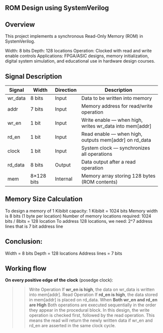 ROM Design using SystemVerilog
------------------------------
Overview
--------------
This project implements a synchronous Read-Only Memory (ROM) in SystemVerilog.

Width: 8 bits
Depth: 128 locations
Operation: Clocked with read and write enable controls
Applications: FPGA/ASIC designs, memory initialization, digital system simulation, and educational use in hardware design courses.

Signal Description
--------------------
| Signal   |   Width    |   Direction   | Description                                                 |
| -------- | ---------- | ------------- | ----------------------------------------------------------- |
| wr_data  | 8 bits     | Input         | Data to be written into memory                              |
| addr     | 7 bits     | Input         | Memory address for read/write operation                     |
| wr_en    | 1 bit      | Input         | Write enable — when high, writes wr_data into mem[addr]     |
| rd_en    | 1 bit      | Input         | Read enable — when high, outputs mem[addr] on rd_data       |
| clock    | 1 bit      | Input         | System clock — synchronizes all operations                  |
| rd_data  | 8 bits     | Output        | Data output after a read operation                          |
| mem      | 8×128 bits | Internal      | Memory array storing 128 bytes (ROM contents)               |

Memory Size Calculation
-------------------------
To design a memory of 1 Kibibit capacity:
1 Kibibit = 1024 bits
Memory width is 8 bits (1 byte per location)
Number of memory locations required: 1024 bits / 8bits = 128 location
To address 128 locations, we need: 2^7 address lines that is 7 bit address line

Conclusion:
-----------
Width = 8 bits
Depth = 128 locations
Address lines = 7 bits

Working flow
-------------
**On every positive edge of the clock** (posedge clock):
>>Write Operation
If **wr_en is high**, the data on wr_data is written into mem[addr].
>>Read Operation
If **rd_en is high**, the data stored in mem[addr] is placed on rd_data.
>>When **Both wr_en and rd_en are High**
Both operations are executed sequentially in the order they appear in the procedural block.
In this design, the write operation is checked first, followed by the read operation.
This means the read will return the newly written data if wr_en and rd_en are asserted in the same clock cycle.


